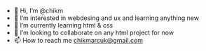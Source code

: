 - 👋 Hi, I’m @chikm
- 👀 I’m interested in webdesing and ux and learning anything new
- 🌱 I’m currently learning html & css
- 💞️ I’m looking to collaborate on any html project for now
- 📫 How to reach me chikmarcuk@gmail.com

<!---
chikm/chikm is a ✨ special ✨ repository because its `README.md` (this file) appears on your GitHub profile.
You can click the Preview link to take a look at your changes.
--->
